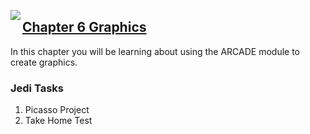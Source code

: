 <img align="left" src="http://hermonswebsites.com/Classes/CS/python.png"><H2><a href="https://sites.google.com/urbandaleschools.com/pythonjedi/6-graphics" target="_blank">Chapter 6 Graphics</a></H2>

In this chapter you will be learning about using the ARCADE module to create graphics. 


<h3>Jedi Tasks</h3>
<ol>
  <li>Picasso Project</li>
  <li>Take Home Test</li>
  </ol>
